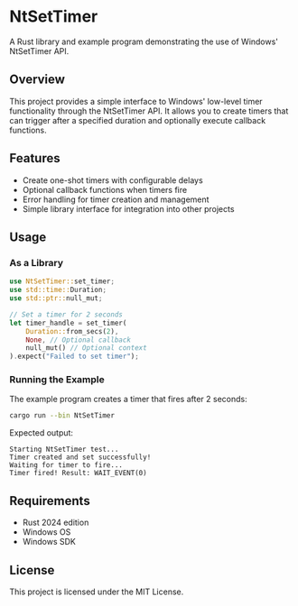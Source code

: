 # NtSetTimer

A Rust library and example program demonstrating the use of Windows' NtSetTimer API.

## Overview

This project provides a simple interface to Windows' low-level timer functionality through the NtSetTimer API. It allows you to create timers that can trigger after a specified duration and optionally execute callback functions.

## Features

- Create one-shot timers with configurable delays
- Optional callback functions when timers fire
- Error handling for timer creation and management
- Simple library interface for integration into other projects

## Usage

### As a Library

```rust
use NtSetTimer::set_timer;
use std::time::Duration;
use std::ptr::null_mut;

// Set a timer for 2 seconds
let timer_handle = set_timer(
    Duration::from_secs(2),
    None, // Optional callback
    null_mut() // Optional context
).expect("Failed to set timer");
```

### Running the Example

The example program creates a timer that fires after 2 seconds:

```bash
cargo run --bin NtSetTimer
```

Expected output:
```
Starting NtSetTimer test...
Timer created and set successfully!
Waiting for timer to fire...
Timer fired! Result: WAIT_EVENT(0)
```

## Requirements

- Rust 2024 edition
- Windows OS
- Windows SDK

## License

This project is licensed under the MIT License. 